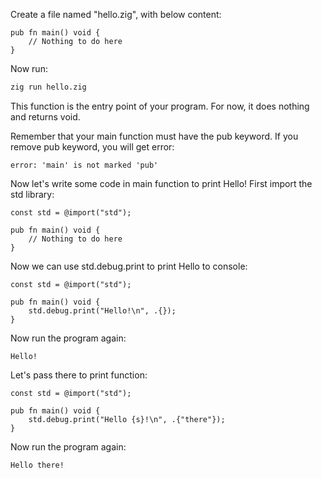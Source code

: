 Create a file named "hello.zig", with below content:

```zig
pub fn main() void {
    // Nothing to do here
}
```

Now run:

```bash
zig run hello.zig
```

This function is the entry point of your program.
For now, it does nothing and returns void.

Remember that your main function must have the pub keyword.
If you remove pub keyword, you will get error:

```
error: 'main' is not marked 'pub'
```

Now let's write some code in main function to print Hello!
First import the std library:

```zig
const std = @import("std");

pub fn main() void {
    // Nothing to do here
}
```

Now we can use std.debug.print to print Hello to console:

```zig
const std = @import("std");

pub fn main() void {
    std.debug.print("Hello!\n", .{});
}
```

Now run the program again:

```
Hello!
```

Let's pass there to print function:

```zig
const std = @import("std");

pub fn main() void {
    std.debug.print("Hello {s}!\n", .{"there"});
}
```

Now run the program again:

```
Hello there!
```
